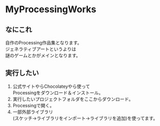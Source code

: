 # MyProcessingWorks
## なにこれ
自作のProcessing作品集となります。  
ジェネラティブアートというよりは  
謎のゲームとかがメインとなります。
## 実行したい
1. 公式サイトやらChocolateyやら使って  
Processingをダウンロード＆インストール。
2. 実行したいプロジェクトフォルダをここからダウンロード。
3. Processingで開く。
4. 一部外部ライブラリ  
(スケッチ→ライブラリをインポート→ライブラリを追加)を使ってます。
